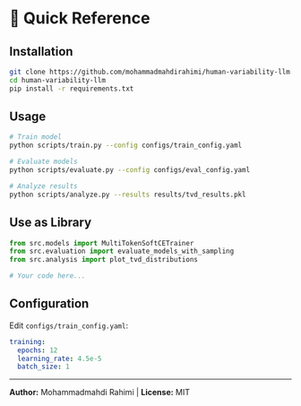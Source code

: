 # 🚀 Quick Reference

## Installation
```bash
git clone https://github.com/mohammadmahdirahimi/human-variability-llm.git
cd human-variability-llm
pip install -r requirements.txt
```

## Usage
```bash
# Train model
python scripts/train.py --config configs/train_config.yaml

# Evaluate models
python scripts/evaluate.py --config configs/eval_config.yaml

# Analyze results
python scripts/analyze.py --results results/tvd_results.pkl
```

## Use as Library
```python
from src.models import MultiTokenSoftCETrainer
from src.evaluation import evaluate_models_with_sampling
from src.analysis import plot_tvd_distributions

# Your code here...
```

## Configuration
Edit `configs/train_config.yaml`:
```yaml
training:
  epochs: 12
  learning_rate: 4.5e-5
  batch_size: 1
```

---
**Author:** Mohammadmahdi Rahimi | **License:** MIT
